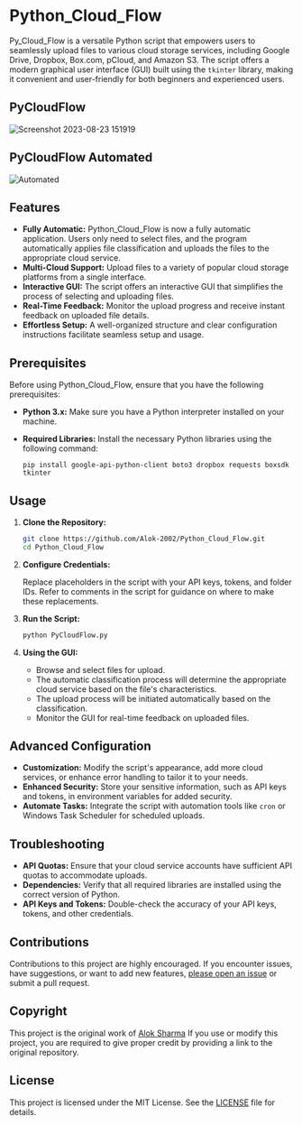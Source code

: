 # Python_Cloud_Flow

Py_Cloud_Flow is a versatile Python script that empowers users to seamlessly upload files to various cloud storage services, including Google Drive, Dropbox, Box.com, pCloud, and Amazon S3. The script offers a modern graphical user interface (GUI) built using the `tkinter` library, making it convenient and user-friendly for both beginners and experienced users.


## PyCloudFlow 
![Screenshot 2023-08-23 151919](https://github.com/Alok-2002/PythonCloudFlow/assets/93814546/a11e9cea-b8b3-4316-b7b6-b1d8d0d1ee1d)


## PyCloudFlow Automated
![Automated](https://github.com/Alok-2002/PythonCloudFlow/assets/93814546/5d506e49-c057-4640-8ddc-e9f2c87cb6e8)


## Features

- **Fully Automatic:** Python_Cloud_Flow is now a fully automatic application. Users only need to select files, and the program automatically applies file classification and uploads the files to the appropriate cloud service.
- **Multi-Cloud Support:** Upload files to a variety of popular cloud storage platforms from a single interface.
- **Interactive GUI:** The script offers an interactive GUI that simplifies the process of selecting and uploading files.
- **Real-Time Feedback:** Monitor the upload progress and receive instant feedback on uploaded file details.
- **Effortless Setup:** A well-organized structure and clear configuration instructions facilitate seamless setup and usage.

## Prerequisites

Before using Python_Cloud_Flow, ensure that you have the following prerequisites:

- **Python 3.x:** Make sure you have a Python interpreter installed on your machine.
- **Required Libraries:** Install the necessary Python libraries using the following command:

   ```
   pip install google-api-python-client boto3 dropbox requests boxsdk tkinter
   ```

## Usage

1. **Clone the Repository:**

   ```bash
   git clone https://github.com/Alok-2002/Python_Cloud_Flow.git
   cd Python_Cloud_Flow
   ```

2. **Configure Credentials:**

   Replace placeholders in the script with your API keys, tokens, and folder IDs. Refer to comments in the script for guidance on where to make these replacements.

3. **Run the Script:**

   ```bash
   python PyCloudFlow.py
   ```

4. **Using the GUI:**

   - Browse and select files for upload.
   - The automatic classification process will determine the appropriate cloud service based on the file's characteristics.
   - The upload process will be initiated automatically based on the classification.
   - Monitor the GUI for real-time feedback on uploaded files.

## Advanced Configuration

- **Customization:** Modify the script's appearance, add more cloud services, or enhance error handling to tailor it to your needs.
- **Enhanced Security:** Store your sensitive information, such as API keys and tokens, in environment variables for added security.
- **Automate Tasks:** Integrate the script with automation tools like `cron` or Windows Task Scheduler for scheduled uploads.

## Troubleshooting

- **API Quotas:** Ensure that your cloud service accounts have sufficient API quotas to accommodate uploads.
- **Dependencies:** Verify that all required libraries are installed using the correct version of Python.
- **API Keys and Tokens:** Double-check the accuracy of your API keys, tokens, and other credentials.

## Contributions

Contributions to this project are highly encouraged. If you encounter issues, have suggestions, or want to add new features, [please open an issue](https://github.com/Alok-2002/PythonCloudFlow/issues/new) or submit a pull request.

## Copyright
This project is the original work of [Alok Sharma](https://github.com/Alok-2002) If you use or modify this project, you are required to give proper credit by providing a link to the original repository.

## License

This project is licensed under the MIT License. See the [LICENSE](LICENSE) file for details.
